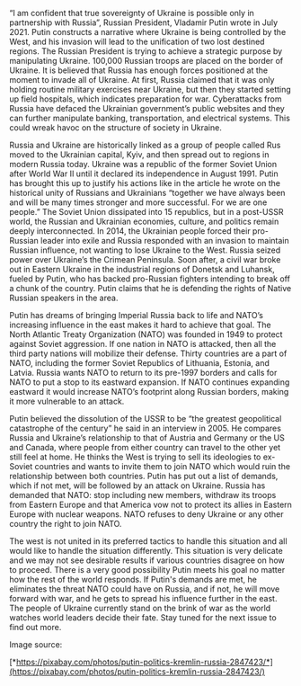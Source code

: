 

“I am confident that true sovereignty of Ukraine is possible only in
partnership with Russia”, Russian President, Vladamir Putin wrote in
July 2021. Putin constructs a narrative where Ukraine is being
controlled by the West, and his invasion will lead to the unification of
two lost destined regions. The Russian President is trying to achieve a
strategic purpose by manipulating Ukraine. 100,000 Russian troops are
placed on the border of Ukraine. It is believed that Russia has enough
forces positioned at the moment to invade all of Ukraine. At first,
Russia claimed that it was only holding routine military exercises near
Ukraine, but then they started setting up field hospitals, which
indicates preparation for war. Cyberattacks from Russia have defaced the
Ukrainian government’s public websites and they can further manipulate
banking, transportation, and electrical systems. This could wreak havoc
on the structure of society in Ukraine.

Russia and Ukraine are historically linked as a group of people called
Rus moved to the Ukrainian capital, Kyiv, and then spread out to regions
in modern Russia today. Ukraine was a republic of the former Soviet
Union after World War II until it declared its independence in August
1991. Putin has brought this up to justify his actions like in the
article he wrote on the historical unity of Russians and Ukrainians
“together we have always been and will be many times stronger and more
successful. For we are one people.” The Soviet Union dissipated into 15
republics, but in a post-USSR world, the Russian and Ukrainian
economies, culture, and politics remain deeply interconnected. In 2014,
the Ukrainian people forced their pro-Russian leader into exile and
Russia responded with an invasion to maintain Russian influence, not
wanting to lose Ukraine to the West. Russia seized power over Ukraine’s
the Crimean Peninsula. Soon after, a civil war broke out in Eastern
Ukraine in the industrial regions of Donetsk and Luhansk, fueled by
Putin, who has backed pro-Russian fighters intending to break off a
chunk of the country. Putin claims that he is defending the rights of
Native Russian speakers in the area.

Putin has dreams of bringing Imperial Russia back to life and NATO’s
increasing influence in the east makes it hard to achieve that goal. The
North Atlantic Treaty Organization (NATO) was founded in 1949 to protect
against Soviet aggression. If one nation in NATO is attacked, then all
the third party nations will mobilize their defense. Thirty countries
are a part of NATO, including the former Soviet Republics of Lithuania,
Estonia, and Latvia. Russia wants NATO to return to its pre-1997 borders
and calls for NATO to put a stop to its eastward expansion. If NATO
continues expanding eastward it would increase NATO’s footprint along
Russian borders, making it more vulnerable to an attack.

Putin believed the dissolution of the USSR to be “the greatest
geopolitical catastrophe of the century” he said in an interview in
2005. He compares Russia and Ukraine’s relationship to that of Austria
and Germany or the US and Canada, where people from either country can
travel to the other yet still feel at home. He thinks the West is trying
to sell its ideologies to ex-Soviet countries and wants to invite them
to join NATO which would ruin the relationship between both countries.
Putin has put out a list of demands, which if not met, will be followed
by an attack on Ukraine. Russia has demanded that NATO: stop including
new members, withdraw its troops from Eastern Europe and that America
vow not to protect its allies in Eastern Europe with nuclear weapons.
NATO refuses to deny Ukraine or any other country the right to join
NATO.

The west is not united in its preferred tactics to handle this situation
and all would like to handle the situation differently. This situation
is very delicate and we may not see desirable results if various
countries disagree on how to proceed. There is a very good possibility
Putin meets his goal no matter how the rest of the world responds. If
Putin's demands are met, he eliminates the threat NATO could have on
Russia, and if not, he will move forward with war, and he gets to spread
his influence further in the east. The people of Ukraine currently stand
on the brink of war as the world watches world leaders decide their
fate. Stay tuned for the next issue to find out more.

Image source:

[*https://pixabay.com/photos/putin-politics-kremlin-russia-2847423/*](https://pixabay.com/photos/putin-politics-kremlin-russia-2847423/)

